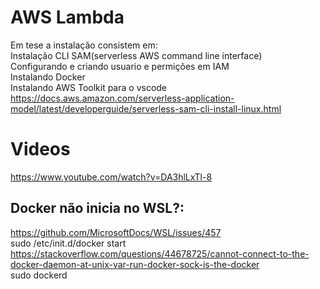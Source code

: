 # AWS Lambda
Em tese a instalação consistem em:  
Instalação CLI SAM(serverless AWS command line interface)  
Configurando e criando usuario e permições em IAM  
Instalando Docker  
Instalando AWS Toolkit para o vscode  
https://docs.aws.amazon.com/serverless-application-model/latest/developerguide/serverless-sam-cli-install-linux.html  

# Videos
https://www.youtube.com/watch?v=DA3hlLxTl-8  

## Docker não inicia no WSL?:
https://github.com/MicrosoftDocs/WSL/issues/457  
sudo /etc/init.d/docker start  
https://stackoverflow.com/questions/44678725/cannot-connect-to-the-docker-daemon-at-unix-var-run-docker-sock-is-the-docker  
sudo dockerd  
